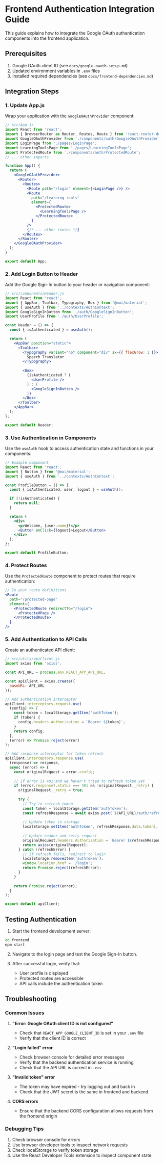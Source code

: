 # Frontend Authentication Integration Guide

This guide explains how to integrate the Google OAuth authentication components into the frontend application.

## Prerequisites

1. Google OAuth client ID (see `docs/google-oauth-setup.md`)
2. Updated environment variables in `.env` files
3. Installed required dependencies (see `docs/frontend-dependencies.md`)

## Integration Steps

### 1. Update App.js

Wrap your application with the `GoogleOAuthProvider` component:

```jsx
// src/App.js
import React from 'react';
import { BrowserRouter as Router, Routes, Route } from 'react-router-dom';
import GoogleOAuthProvider from './components/auth/GoogleOAuthProvider';
import LoginPage from './pages/LoginPage';
import LearningToolsPage from './pages/LearningToolsPage';
import ProtectedRoute from './components/auth/ProtectedRoute';
// ... other imports

function App() {
  return (
    <GoogleOAuthProvider>
      <Router>
        <Routes>
          <Route path="/login" element={<LoginPage />} />
          <Route 
            path="/learning-tools" 
            element={
              <ProtectedRoute>
                <LearningToolsPage />
              </ProtectedRoute>
            } 
          />
          {/* ... other routes */}
        </Routes>
      </Router>
    </GoogleOAuthProvider>
  );
}

export default App;
```

### 2. Add Login Button to Header

Add the Google Sign-In button to your header or navigation component:

```jsx
// src/components/Header.js
import React from 'react';
import { AppBar, Toolbar, Typography, Box } from '@mui/material';
import { useAuth } from '../contexts/AuthContext';
import GoogleSignInButton from './auth/GoogleSignInButton';
import UserProfile from './auth/UserProfile';

const Header = () => {
  const { isAuthenticated } = useAuth();

  return (
    <AppBar position="static">
      <Toolbar>
        <Typography variant="h6" component="div" sx={{ flexGrow: 1 }}>
          Speech Translator
        </Typography>
        
        <Box>
          {isAuthenticated ? (
            <UserProfile />
          ) : (
            <GoogleSignInButton />
          )}
        </Box>
      </Toolbar>
    </AppBar>
  );
};

export default Header;
```

### 3. Use Authentication in Components

Use the `useAuth` hook to access authentication state and functions in your components:

```jsx
// Example component
import React from 'react';
import { Button } from '@mui/material';
import { useAuth } from '../contexts/AuthContext';

const ProfileButton = () => {
  const { isAuthenticated, user, logout } = useAuth();

  if (!isAuthenticated) {
    return null;
  }

  return (
    <div>
      <p>Welcome, {user.name}!</p>
      <Button onClick={logout}>Logout</Button>
    </div>
  );
};

export default ProfileButton;
```

### 4. Protect Routes

Use the `ProtectedRoute` component to protect routes that require authentication:

```jsx
// In your route definitions
<Route 
  path="/protected-page" 
  element={
    <ProtectedRoute redirectTo="/login">
      <ProtectedPage />
    </ProtectedRoute>
  } 
/>
```

### 5. Add Authentication to API Calls

Create an authenticated API client:

```jsx
// src/utils/apiClient.js
import axios from 'axios';

const API_URL = process.env.REACT_APP_API_URL;

const apiClient = axios.create({
  baseURL: API_URL
});

// Add authentication interceptor
apiClient.interceptors.request.use(
  (config) => {
    const token = localStorage.getItem('authToken');
    if (token) {
      config.headers.Authorization = `Bearer ${token}`;
    }
    return config;
  },
  (error) => Promise.reject(error)
);

// Add response interceptor for token refresh
apiClient.interceptors.response.use(
  (response) => response,
  async (error) => {
    const originalRequest = error.config;
    
    // If error is 401 and we haven't tried to refresh token yet
    if (error.response?.status === 401 && !originalRequest._retry) {
      originalRequest._retry = true;
      
      try {
        // Try to refresh token
        const token = localStorage.getItem('authToken');
        const refreshResponse = await axios.post(`${API_URL}/auth/refresh`, { token });
        
        // Update token in storage
        localStorage.setItem('authToken', refreshResponse.data.token);
        
        // Update header and retry request
        originalRequest.headers.Authorization = `Bearer ${refreshResponse.data.token}`;
        return axios(originalRequest);
      } catch (refreshError) {
        // If refresh fails, redirect to login
        localStorage.removeItem('authToken');
        window.location.href = '/login';
        return Promise.reject(refreshError);
      }
    }
    
    return Promise.reject(error);
  }
);

export default apiClient;
```

## Testing Authentication

1. Start the frontend development server:
```bash
cd frontend
npm start
```

2. Navigate to the login page and test the Google Sign-In button.

3. After successful login, verify that:
   - User profile is displayed
   - Protected routes are accessible
   - API calls include the authentication token

## Troubleshooting

### Common Issues

1. **"Error: Google OAuth client ID is not configured"**
   - Check that `REACT_APP_GOOGLE_CLIENT_ID` is set in your `.env` file
   - Verify that the client ID is correct

2. **"Login failed" error**
   - Check browser console for detailed error messages
   - Verify that the backend authentication service is running
   - Check that the API URL is correct in `.env`

3. **"Invalid token" error**
   - The token may have expired - try logging out and back in
   - Check that the JWT secret is the same in frontend and backend

4. **CORS errors**
   - Ensure that the backend CORS configuration allows requests from the frontend origin

### Debugging Tips

1. Check browser console for errors
2. Use browser developer tools to inspect network requests
3. Check localStorage to verify token storage
4. Use the React Developer Tools extension to inspect component state